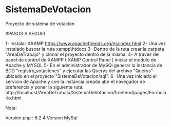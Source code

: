 # SistemaDeVotacion
Proyecto de sistema de votación

#PASOS A SEGUIR

1- Instalar XAAMP https://www.apachefriends.org/es/index.html
2- Una vez instalado buscar la ruta xampp\htdocs
3- Dentro de la ruta crear la carpeta "AreaDeTrabajo" y clonar el proyecto dentro de la misma.
4- A travez del panel de control de XAMPP ( XAMP Control Panel ) iniciar el modulo de Apache y MYSQL
5- En el administrador de MySQl generar la instancia de BDD "registro_votaciones" y ejecutar las Querys del archivo "Querys" ubicado en el proyecto "SistemaDeVotacion/sql".
6- Una vez iniciado el servicio de Apache y con la instancia creada abir el navegador de preferencia y poner la 
siguiente ruta: http://localhost/AreaDeTrabajo/SistemaDeVotacion/frontend/pages/Formulario.html


Nota:

Versión php : 8.2.4
Version MySql 


